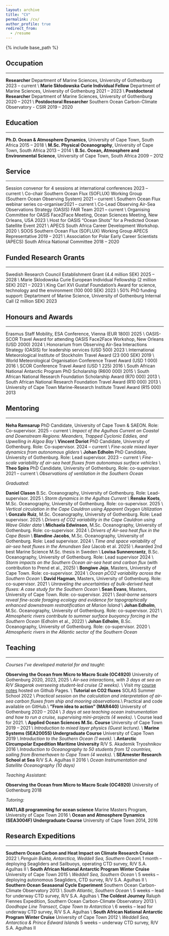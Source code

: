 ```yaml
---
layout: archive
title: "CV"
permalink: /cv/
author_profile: true
redirect_from:
  - /resume
---
```


{% include base_path %}

## Occupation
---
**Researcher** Department of Marine Sciences, University of Gothenburg <span class="flush-right-year">2023 &ndash; current</span> \\
**Marie Skłodowska Curie Individual Fellow** Department of Marine Sciences, University of Gothenburg <span class="flush-right-year">2021 &ndash; 2023</span> \\
**Postdoctoral Researcher** Department of Marine Sciences, University of Gothenburg <span class="flush-right-year">2020 &ndash; 2021</span> \\
**Postdoctoral Researcher** Southern Ocean Carbon-Climate Observatory - CSIR <span class="flush-right-year">2019 &ndash; 2020</span>

## Education
---
**Ph.D. Ocean & Atmosphere Dynamics**, University of Cape Town, South Africa <span class="flush-right-year">2015 &ndash; 2018</span> \\
**M.Sc. Physical Oceanography**, University of Cape Town, South Africa <span class="flush-right-year">2013 &ndash; 2014</span> \\
**B.Sc. Ocean, Atmosphere and Environmental Science**, University of Cape Town, South Africa <span class="flush-right-year">2009 &ndash; 2012</span> 

## Service
---
Session convenor for 4 sessions at international conferences  <span class="flush-right-year">2023 &ndash; current</span> \\
Co-chair Southern Ocean Flux (SOFLUX) Working Group (Southern Ocean Observing System) <span class="flush-right-year">2021 &ndash; current</span> \\
Southern Ocean Flux webinar series co-organiser<span class="flush-right-year">2021 &ndash; current</span> \\
Co-Lead Observing Air-Sea Observations Strategy (OASIS) FAIR Team  <span class="flush-right-year">2021 &ndash; current</span> \\
Organising Committee for OASIS Face2Face Meeting, Ocean Sciences Meeting, New Orleans, USA <span class="flush-right-year">2023</span> \\
Host for OASIS “Ocean Shots” for a Predicted Ocean Satellite Event <span class="flush-right-year">2021</span> \\
APECS South Africa Career Development Workshop. <span class="flush-right-year">2020</span> \\
SOOS Southern Ocean Flux (SOFLUX) Working Group APECS Representative  <span class="flush-right-year">2019 &ndash; 2021</span> \\
Association for Polar Early Career Scientists (APECS) South Africa National Committee  <span class="flush-right-year">2018 &ndash; 2020</span> 

## Funded Research Grants
---
Swedish Research Council Establishment Grant (4.4 million SEK) <span class="flush-right-year">2025 &ndash; 2028</span> \\
Marie Sklodowska Curie European Individual Fellowship (2 million SEK) <span class="flush-right-year">2021 &ndash; 2023</span> \\
King Carl XVI Gustaf Foundation’s Award for science, technology and the environment (100 000 SEK) <span class="flush-right-year">2023</span> \\
50% PhD funding support: Deptartment of Marine Science, University of Gothenburg Internal Call (2 million SEK) <span class="flush-right-year">2023</span>

## Honours and Awards
---
Erasmus Staff Mobility, ESA Conference, Vienna (EUR 1800) <span class="flush-right-year">2025</span> \\
OASIS-SCOR Travel Award for attending OASIS Face2Face Workshop, New Orleans (USD 2000) <span class="flush-right-year">2024</span> \\
Honorarium from Observing Air-Sea Interactions Strategy (OASIS) for leadership services (USD 500) <span class="flush-right-year">2023</span> \\
International Meteorological Institute of Stockholm Travel Award (23 000 SEK) <span class="flush-right-year">2019</span> \\
World Meteorological Organisation Conference Travel Award (USD 1 000) <span class="flush-right-year">2016</span> \\
SCOR Conference Travel Award (USD 1 225) <span class="flush-right-year">2016</span> \\
South African National Antarctic Program PhD Scholarship (R600 000) <span class="flush-right-year">2015</span> \\
South African National Research Foundation Scholarship Award (R70 000) <span class="flush-right-year">2013</span> \\
South African National Research Foundation Travel Award (R10 000) <span class="flush-right-year">2013</span> \\
University of Cape Town Marine-Research Institute Travel Award (R15 000) <span class="flush-right-year">2013</span>

## Mentoring
---
**Neha Ramsarup** PhD Candidate, University of Cape Town & SAEON. Role: Co-supervisor.  <span class="flush-right-year">2025 &ndash; current</span> \\
*Impact of the Agulhas Current on Coastal and Downstream Regions: Meanders, Trapped Cyclonic Eddies, and Upwelling in Algoa Bay* \\
**Vincent Doriot** PhD Candidate, University of Gothenburg. Role: Co-supervisor.  <span class="flush-right-year">2024 &ndash; current</span> \\
*Fine-scale mixed layer dynamics from autonomous gliders* \\
**Johan Edholm** PhD Candidate, University of Gothenburg. Role: Lead supervisor.  <span class="flush-right-year">2023 &ndash; current</span> \\
*Fine-scale variability of air-sea heat fluxes from autonomous surface vehicles* \\
**Theo Spira** PhD Candidate, University of Gothenburg. Role: co-supervisor. <span class="flush-right-year">2021 &ndash; current</span> \\
*Observations of ventilation in the Southern Ocean* 

*Graduated:*

**Daniel Clason** B.Sc. Oceanography, University of Gothenburg. Role: Lead-supervisor.  <span class="flush-right-year">2025</span> \\
*Storm dynamics in the Agulhas Current* \\
**Renske Koets**, M.Sc. Oceanography, University of Gothenburg. Role: co-supervisor. <span class="flush-right-year">2025</span> \\
*Vertical circulation in the Cape Cauldron using Apparent Oxygen Utilization* \\
**Gonzalo Ruiz**, M.Sc. Oceanography, University of Gothenburg. Role: Lead supervisor. <span class="flush-right-year">2025</span> \\
*Drivers of CO2 variability in the Cape Cauldron using Wave Glider data* \\
**Michaela Edwinson**, M.Sc. Oceanography, University of Gothenburg. Role: co-supervisor. <span class="flush-right-year">2024</span> \\
*Drivers of Air-sea heat flux in the Cape Basin* \\
**Blandine Jacobs**, M.Sc. Oceanography, University of Gothenburg. Role: Lead supervisor. <span class="flush-right-year">2024</span> \\
*Time and space variability of air-sea heat fluxes in the Amundsen Sea* (Jacob et al. 2025) \\
Awarded 2nd best Marine Science M.Sc. thesis in Sweden \\
**Lovisa Sunnercrantz**, B.Sc. Oceanography, University of Gothenburg. Role: Lead supervisor <span class="flush-right-year">2024</span> \\
*Storm impacts on the Southern Ocean air-sea heat and carbon flux* (with contribution to Prend et al., 2025)  \\
**Bongiwe Jojo**, Masters, University of Cape Town. Role: co-supervisor. <span class="flush-right-year">2024</span> \\
*Ocean pCO2 variability across the Southern Ocean* \\
**David Hagman**, Masters, University of Gothenburg. Role: co-supervisor. <span class="flush-right-year">2021</span> \\
*Unraveling the uncertainties of bulk-derived heat fluxes: A case study for the Southern Ocean* \\
**Sean Evans**, Masters, University of Cape Town. Role: co-supervisor. <span class="flush-right-year">2021</span> \\
*Seal-borne sensors reveal fine-scale foraging ecology and evidence for topographically enhanced downstream restratification
at Marion Island* \\
**Johan Edholm**, M.Sc. Oceanography, University of Gothenburg. Role: co-supervisor. <span class="flush-right-year">2021</span> \\
*Atmospheric rivers contribute to summer surface buoyancy forcing in the Southern Ocean* (Edholm et al., 2022) \\
**Johan Edholm**, B.Sc. Oceanography, University of Gothenburg. Role: co-supervisor. <span class="flush-right-year">2020</span> \\
*Atmospheric rivers in the Atlantic sector of the Southern Ocean*

## Teaching
---
*Courses I’ve developed material for and taught:*

**Observing the Ocean from Micro to Macro Scale (OC4920)** University of Gothenburg <span class="flush-right-year">2020, 2023, 2025</span> \\
*Air-sea interactions, with 3 days at sea on R/V Skagerak overseeing student-led cruise (2 weeks).* \\
Visit my [course notes](https://marcelduplessis.github.io/air-sea-interactions-notes/) hosted on Github Pages. \\
**Tutorial on CO2 fluxes** SOLAS Summer School <span class="flush-right-year">2022</span> \\
*Practical session on the calculation and interpretation of air-sea carbon fluxes from ship and mooring observations.*\\
Practical and code available on GitHub.\\
**”From idea to action” (MAR440)** University of Gothenburg <span class="flush-right-year">2020 &ndash; 2024</span> \\
*3 days at sea teaching ocean instrumentation and how to run a cruise, supervising mini-projects (4 weeks).* \\
Course lead for 2021. \\
**Applied Ocean Sciences M.Sc. Course** University of Cape Town <span class="flush-right-year">2019 &ndash; 2021</span> \\
*Introduction to mixed layer physics (Guest lecture).* \\
**Marine Systems (SEA2005S) Undergraduate Course** University of Cape Town <span class="flush-right-year">2019</span> \\
*Introduction to the Southern Ocean (1 week).* \\
**Antarctic Circumpolar Expedition Maritime University** R/V S. Akademik Tryoshnikov <span class="flush-right-year">2016</span> \\
*Introduction to Oceanography to 50 students from 12 countries, sailing from Bremerhaven to Cape Town (4 weeks).* \\
**SEAmester Research School at Sea** R/V S.A. Agulhas II <span class="flush-right-year">2016</span> \\
*Ocean Instrumentation and Satellite Oceanography (10 days)* 

*Teaching Assistant:*

**Observing the Ocean from Micro to Macro Scale (OC4920)** University of Gothenburg <span class="flush-right-year">2018</span> 

*Tutoring:*

**MATLAB programming for ocean science** Marine Masters Program, University of Cape Town <span class="flush-right-year">2016</span> \\
**Ocean and Atmosphere Dynamics (SEA3004F) Undergraduate Course** University of Cape Town <span class="flush-right-year">2014, 2016</span> 

## Research Expeditions
---
**Southern Ocean Carbon and Heat Impact on Climate Research Cruise** <span class="flush-right-year">2022</span> \\
*Penguin Bukta, Antarctica, Weddell Sea, Southern Ocean*\\
1 month – deploying Seagliders and Sailbuoys, operating CTD survey, R/V S.A. Agulhas II \\
**South African National Antarctic Program Winter Cruise** University of Cape Town <span class="flush-right-year">2015</span> \\
*Weddell Sea, Southern Ocean* \\
5 weeks – deploying autonomous Seagliders, CTD survey, R/V S.A. Agulhas II \\
**Southern Ocean Seasaonal Cycle Experiment** Southern Ocean Carbon-Climate Observatory <span class="flush-right-year">2013</span> \\
*South Atlantic, Southern Ocean* \\
5 weeks – lead for underway CTD survey, R/V S.A. Agulhas \\
**The Coldest Journey** Raluph Fiennes Expedition, Southern Ocean Carbon-Climate Observatory <span class="flush-right-year">2013</span> \\
*Goodhope Line Transect, Cape Town to Antarctica* \\
6 weeks – lead for underway CTD survey, R/V S.A. Agulhas \\
**South African National Antarctic Program Winter Cruise** University of Cape Town <span class="flush-right-year">2012</span> \\
*Weddell Sea, Antarctica & Prince Edward Islands*
5 weeks – underway CTD survey, R/V S.A. Agulhas II